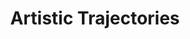 ---
layout: page
title: Artistic Trajectories
description: The project study the development and dynamics of the different artistic american communities in Paris by tracing individual artistic trajectories.
img: 
importance: 2
category: developed
redirect: 
---